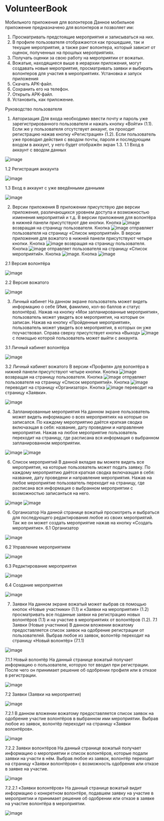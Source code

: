 # VolunteerBook

Мобильного приложения для волонтеров
Данное мобильное приложение предназначено для волонтеров и позволяет им:

1.	Просматривать предстоящие мероприятия и записываться на них.
2.	В профиле пользователя отображаются как прошедшие, так и текущие мероприятия, а также ранг волонтера, который зависит от оценок, полученных на прошлых мероприятиях.
3.	Получать оценки за свою работу на мероприятии от вожатых.
4.	Вожатые, находящиеся выше в иерархии приложения, могут создавать новые мероприятия, просматривать заявки и выбирать волонтеров для участия в мероприятиях.
Установка и запуск приложения
1.	Скачать APK-файл. 
2.	Сохранить его на телефон. 
3.	Открыть APK-файл. 
4.	Установить, как приложение.



Руководство пользователя
1. Авторизация
Для входа необходимо ввести почту и пароль уже зарегистрированного пользователя и нажать кнопку «Войти» (1.1). Если же у пользователя отсутствует аккаунт, он проходит регистрацию нажав кнопку «Регистрация» (1.2). Если пользователь уже проводил действия с вводом почты, пароля и последующим входом в аккаунт, у него будет отображён экран 1.3.
1.1 Вход в аккаунт с вводом данных
   
 ![image](https://github.com/EngiFire/VolunteerBook/assets/107999830/9d85ed35-a8ae-439f-b377-09fc103c71e6)

1.2 Регистрация аккаунта

 ![image](https://github.com/EngiFire/VolunteerBook/assets/107999830/b343096e-b68f-4e9f-a1ec-181d372738e7)

1.3 Вход в аккаунт с уже введёнными данными

 ![image](https://github.com/EngiFire/VolunteerBook/assets/107999830/27b356e0-9a68-46b8-bfd4-2a48cc4a791a)


2. Версии приложения
В приложении присутствую две версии приложения, различающихся уровнем доступа и возможностью изменения мероприятий и т.д.
В версии приложения для волонтёра в нижней панели присутствуют две кнопки. Кнопка ![image](https://github.com/EngiFire/VolunteerBook/assets/107999830/9e169e40-565c-402a-b738-09d384919bb7)
 возвращая на страницу пользователя. Кнопка  ![image](https://github.com/EngiFire/VolunteerBook/assets/107999830/a01d06f0-0726-44e4-9053-16e325ec38b4)
 отправляет пользователя на страницу «Список мероприятий».
В версии приложения для вожатого в нижней панели присутствуют четыре кнопки. Кнопка ![image](https://github.com/EngiFire/VolunteerBook/assets/107999830/aff97952-57a1-46be-89b8-1dd5d0ed943e)
 возвращая на страницу пользователя. Кнопка ![image](https://github.com/EngiFire/VolunteerBook/assets/107999830/4a5d4b4f-5318-4776-8878-b6a51b98f44f)
 отправляет пользователя на страницу «Список мероприятий». Кнопка ![image](https://github.com/EngiFire/VolunteerBook/assets/107999830/b0ecdcbf-0744-4e74-b8e6-757f917a88ce). Кнопка  ![image](https://github.com/EngiFire/VolunteerBook/assets/107999830/8d106f03-18b5-4b84-8d7c-019d4f0ac063)

2.1 Версия волонтёра

 ![image](https://github.com/EngiFire/VolunteerBook/assets/107999830/8fd7fba7-4861-4689-9c1c-4ae56caf1a72)

2.2 Версия вожатого

 ![image](https://github.com/EngiFire/VolunteerBook/assets/107999830/1f32f99e-6468-41a9-9281-02c982185c0e)

3. Личный кабинет 
На данном экране пользователь может видеть информацию о себе (Имя, фамилию, кол-во баллов и статус волонтёра). Нажав на кнопку «Мои запланированные мероприятия», пользователь может увидеть все мероприятия, на которые он записан. Нажав на кнопку «Пройденные мероприятия», пользователь может увидеть все мероприятия, в которых он уже поучаствовал. Справа сверху присутствует кнопка «Выход» ![image](https://github.com/EngiFire/VolunteerBook/assets/107999830/46620ea9-7cbf-407c-b40b-504ba8c28a95)
 с помощью которой пользователь может выйти с аккаунта.

3.1 Личный кабинет волонтёра

 ![image](https://github.com/EngiFire/VolunteerBook/assets/107999830/564d75c1-0143-4eaf-a3d5-193a76097542)

3.2 Личный кабинет вожатого
В версии «Профиля» для волонтёра в нижней панели присутствуют четыре кнопки. Кнопка ![image](https://github.com/EngiFire/VolunteerBook/assets/107999830/8a3d5378-2cf2-4d70-84f9-022a7800d85e)
 возвращая на страницу пользователя. Кнопка ![image](https://github.com/EngiFire/VolunteerBook/assets/107999830/28b2b958-a2f0-48e2-9faf-16d23b0f69a0)
 отправляет пользователя на страницу «Список мероприятий». Кнопка ![image](https://github.com/EngiFire/VolunteerBook/assets/107999830/fffc5188-ff5c-42b8-b9c5-05e63f4064ad)
 переводит на страницу «Организатор». Кнопка ![image](https://github.com/EngiFire/VolunteerBook/assets/107999830/454b0b08-9041-49ec-b878-eeca51c54f7f)
 переводит на страницу «Заявки».
 
 ![image](https://github.com/EngiFire/VolunteerBook/assets/107999830/7a912aae-2888-428d-9c4c-6c1fb513fcc1)



4. Запланированные мероприятия
На данном экране пользователь может видеть информацию о всех мероприятиях на которые он записался. По каждому мероприятию даётся краткая сводка включаэщая в себя: название, дату проведени и направление мероприятия. Нажав на любое мероприятие пользователь переходит на страницу, где расписана вся информация о выбранном запланированном мероприятии.

![image](https://github.com/EngiFire/VolunteerBook/assets/107999830/7a57fe7c-20c5-4186-a135-7ec2208b8899)
![image](https://github.com/EngiFire/VolunteerBook/assets/107999830/29fcca18-fe60-49f7-92f7-9ed0ce9fcb8f)

6.	Список мероприятий
В данной вкладке вы можете видеть все мероприятия, на которые пользователь может подать заявку. По каждому мероприятию даётся краткая сводка включаэщая в себя: название, дату проведени и направление мероприятия. Нажав на любое мероприятие пользователь переходит на страницу, где расписана вся информация о выбранном мероприятии с возможностью записанться на него.

![image](https://github.com/EngiFire/VolunteerBook/assets/107999830/9614512b-ea66-448e-a45d-c58e0c7ecef9)
![image](https://github.com/EngiFire/VolunteerBook/assets/107999830/2a152489-35ae-4667-a6f3-b9028771d851)


6.	Организатор
На данной странице вожатый просмотреть и выбраться для последующего редактирования любое из своих мероприятий. Так же он может создать мероприятие нажав на кнопку «Создать мероприятие».
6.1	Организатор
  	
![image](https://github.com/EngiFire/VolunteerBook/assets/107999830/6ffcdc1e-8be7-4505-ac5a-37cec882abe7)


6.2	Управление мероприятием

 ![image](https://github.com/EngiFire/VolunteerBook/assets/107999830/ecff0f7e-0abf-49d5-8511-dc66f003262c)

6.3	Редактирование мероприятия

 ![image](https://github.com/EngiFire/VolunteerBook/assets/107999830/12c05d4c-e868-4ac8-b5ca-dc66cc48d83c)

6.4	Создание мероприятия

![image](https://github.com/EngiFire/VolunteerBook/assets/107999830/e5b6b6e5-78e5-45b3-8373-25ae4b18de62)

7.	Заявки
На данном экране вожатый может выбрав св помощью кнопок «Новые
участники» (1.1) и «Заявки на мероприятия» (1.2) просматривать все поданные заявки на регистрацию новых волонтёров (1.1)  и на участие в мероприятиях от волонтёров (1.2).
7.1	Заявки (Новые участники)
В данном вложении вожатому предоставляется список заявок на одобрение регистрации от пользователей. Выбрав любое из заявок, волонтёр переходит на страницу «Новый волонтёр» (7.1.1)

![image](https://github.com/EngiFire/VolunteerBook/assets/107999830/9ec7c7c3-5385-4cf3-9837-a2ce6330a4b8)

7.1.1	Новый волонтёр
На данный странице вожатый получает информацию о пользователе, которую тот вводил при регистрации. После чего он принимает решение об одобрении профиля или в отказе в регистрации.

![image](https://github.com/EngiFire/VolunteerBook/assets/107999830/059bb728-e5b7-476f-861e-f9f23aa9da74)

7.2	Заявки (Заявки на мероприятия)

![image](https://github.com/EngiFire/VolunteerBook/assets/107999830/cd5f7a33-4047-4f98-8346-4b6ef36864f6)

7.2.1	В данном вложении вожатому предоставляется список заявок на одобрение участие волонтёров в выбранном ими мероприятии. Выбрав любое из заявок, волонтёр переходит на страницу «Заявки волонтёров».

 ![image](https://github.com/EngiFire/VolunteerBook/assets/107999830/504811f9-745c-4be6-9418-66054f8f1a9b)


7.2.2	Заявки волонтёров
На данный странице вожатый получает информацию о мероприятии и список волонтёров, которые подали заявки на участи в нём. Выбрав любое из заявок, волонтёр переходит на страницу «Заявки волонтёров» с возможность одобрения или отказе в заявке на участие.

 ![image](https://github.com/EngiFire/VolunteerBook/assets/107999830/eeaa9d5b-efad-4761-8dd3-dc904c3b9427)

7.2.2.1	«Заявки волонтёров»
На данный странице вожатый видит информацию о конкретном волонтёре, подавшем заявку на участие в мероприятии и принимает решение об одобрении или отказе в заявке на участие волонтёра в мероприятии.

 ![image](https://github.com/EngiFire/VolunteerBook/assets/107999830/49dc44da-35b7-4f14-8348-f7deea7b5750)





   
